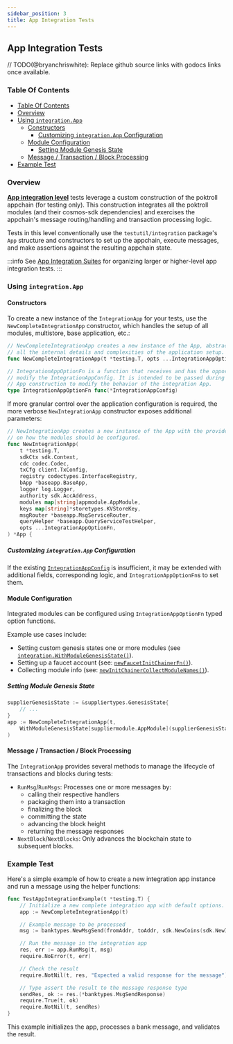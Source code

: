 ```yaml
---
sidebar_position: 3
title: App Integration Tests
---
```


## App Integration Tests <!-- omit in toc -->

// TODO(@bryanchriswhite): Replace github source links with godocs links once available.

### Table Of Contents

- [Table Of Contents](#table-of-contents)
- [Overview](#overview)
- [Using `integration.App`](#using-integrationapp)
  - [Constructors](#constructors)
    - [Customizing `integration.App` Configuration](#customizing-integrationapp-configuration)
  - [Module Configuration](#module-configuration)
    - [Setting Module Genesis State](#setting-module-genesis-state)
  - [Message / Transaction / Block Processing](#message--transaction--block-processing)
- [Example Test](#example-test)

### Overview

[**App integration level**](testing_levels#app-integration-tests) tests leverage a custom construction of the poktroll appchain (for testing only).
This construction integrates all the poktroll modules (and their cosmos-sdk dependencies) and exercises the appchain's message routing/handling and transaction processing logic.

Tests in this level conventionally use the `testutil/integration` package's `App` structure and constructors to set up the appchain, execute messages, and make assertions against the resulting appchain state.

:::info
See [App Integration Suites](integration_suites) for organizing larger or higher-level app integration tests.
:::

### Using `integration.App`

#### Constructors

To create a new instance of the `IntegrationApp` for your tests, use the `NewCompleteIntegrationApp` constructor, which handles the setup of all modules, multistore, base application, etc.:

```go
// NewCompleteIntegrationApp creates a new instance of the App, abstracting out
// all the internal details and complexities of the application setup.
func NewCompleteIntegrationApp(t *testing.T, opts ...IntegrationAppOptionFn) *App

// IntegrationAppOptionFn is a function that receives and has the opportunity to
// modify the IntegrationAppConfig. It is intended to be passed during integration
// App construction to modify the behavior of the integration App.
type IntegrationAppOptionFn func(*IntegrationAppConfig)
```

If more granular control over the application configuration is required, the more verbose `NewIntegrationApp` constructor exposes additional parameters:

```go
// NewIntegrationApp creates a new instance of the App with the provided details
// on how the modules should be configured.
func NewIntegrationApp(
    t *testing.T,
    sdkCtx sdk.Context,
    cdc codec.Codec,
    txCfg client.TxConfig,
    registry codectypes.InterfaceRegistry,
    bApp *baseapp.BaseApp,
    logger log.Logger,
    authority sdk.AccAddress,
    modules map[string]appmodule.AppModule,
    keys map[string]*storetypes.KVStoreKey,
    msgRouter *baseapp.MsgServiceRouter,
    queryHelper *baseapp.QueryServiceTestHelper,
    opts ...IntegrationAppOptionFn,
) *App {
```

##### Customizing `integration.App` Configuration

If the existing [`IntegrationAppConfig`](https://github.com/pokt-network/poktroll/blob/main/testutil/integration/options.go#L13) is insufficient, it may be extended with additional fields, corresponding logic, and `IntegrationAppOptionFn`s to set them.

#### Module Configuration

Integrated modules can be configured using `IntegrationAppOptionFn` typed option functions.

Example use cases include:

- Setting custom genesis states one or more modules (see [`integration.WithModuleGenesisState()`](https://github.com/pokt-network/poktroll/blob/main/testutil/integration/options.go#L40)).
- Setting up a faucet account (see: [`newFaucetInitChainerFn()`](https://github.com/pokt-network/poktroll/blob/main/testutil/integration/app.go#L985)).
- Collecting module info (see: [`newInitChainerCollectModuleNames()`](https://github.com/pokt-network/poktroll/blob/main/testutil/integration/suites/base.go#L157)).

##### Setting Module Genesis State

```go
supplierGenesisState := &suppliertypes.GenesisState{
    // ...
}
app := NewCompleteIntegrationApp(t,
    WithModuleGenesisState[suppliermodule.AppModule](supplierGenesisState),
)
```

#### Message / Transaction / Block Processing

The `IntegrationApp` provides several methods to manage the lifecycle of transactions and blocks during tests:

- `RunMsg`/`RunMsgs`: Processes one or more messages by:
  - calling their respective handlers
  - packaging them into a transaction
  - finalizing the block
  - committing the state
  - advancing the block height
  - returning the message responses
- `NextBlock`/`NextBlocks`: Only advances the blockchain state to subsequent blocks.

### Example Test

Here's a simple example of how to create a new integration app instance and run a message using the helper functions:

```go
func TestAppIntegrationExample(t *testing.T) {
    // Initialize a new complete integration app with default options.
    app := NewCompleteIntegrationApp(t)

    // Example message to be processed
    msg := banktypes.NewMsgSend(fromAddr, toAddr, sdk.NewCoins(sdk.NewInt64Coin("upokt", 100)))

    // Run the message in the integration app
    res, err := app.RunMsg(t, msg)
    require.NoError(t, err)

    // Check the result
    require.NotNil(t, res, "Expected a valid response for the message")

    // Type assert the result to the message response type
    sendRes, ok := res.(*banktypes.MsgSendResponse)
	require.True(t, ok)
	require.NotNil(t, sendRes)
}
```

This example initializes the app, processes a bank message, and validates the result.
